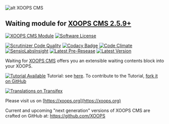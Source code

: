 ![alt XOOPS CMS](https://xoops.org/images/logoXoops4GithubRepository.png)
## Waiting module for [XOOPS CMS 2.5.9+](https://xoops.org)
[![XOOPS CMS Module](https://img.shields.io/badge/XOOPS%20CMS-Module-blue.svg)](https://xoops.org)
[![Software License](https://img.shields.io/badge/license-GPL-brightgreen.svg?style=flat)](https://www.gnu.org/licenses/gpl-2.0.html)

[![Scrutinizer Code Quality](https://img.shields.io/scrutinizer/g/mambax7/waiting.svg?style=flat)](https://scrutinizer-ci.com/g/mambax7/waiting/?branch=master)
[![Codacy Badge](https://api.codacy.com/project/badge/grade/2d27c0023ee54f0b9ba2b5d17a68b2a5)](https://www.codacy.com/app/mambax7/waiting)
[![Code Climate](https://img.shields.io/codeclimate/github/mambax7/waiting.svg?style=flat)](https://codeclimate.com/github/mambax7/waiting)
[![SensioLabsInsight](https://insight.sensiolabs.com/projects/49ee5e8a-7d9f-415b-b1ef-1a0b173f5803/mini.png)](https://insight.sensiolabs.com/projects/49ee5e8a-7d9f-415b-b1ef-1a0b173f5803)
[![Latest Pre-Resease](https://img.shields.io/github/tag/XoopsModules25x/waiting.svg?style=flat)](https://github.com/XoopsModules25x/waiting/tags/)
[![Latest Version](https://img.shields.io/github/release/XoopsModules25x/waiting.svg?style=flat)](https://github.com/XoopsModules25x/waiting/releases/)

Waiting for [XOOPS CMS](https://xoops.org) offers you an extensible waiting contents block into your XOOPS. 

[![Tutorial Available](https://xoops.org/images/tutorial-available-blue.svg)](https://xoops.gitbook.io/waiting-tutorial/) Tutorial: see [here](https://xoops.gitbook.io/waiting-tutorial/).
To contribute to the Tutorial, [fork it on GitHub](https://github.com/XoopsDocs/waiting-tutorial)

[![Translations on Transifex](https://xoops.org/images/translations-transifex-blue.svg)](https://www.transifex.com/xoops) 

Please visit us on  [https://xoops.org](https://xoops.org)

Current and upcoming "next generation" versions of XOOPS CMS are crafted on GitHub at: https://github.com/XOOPS
